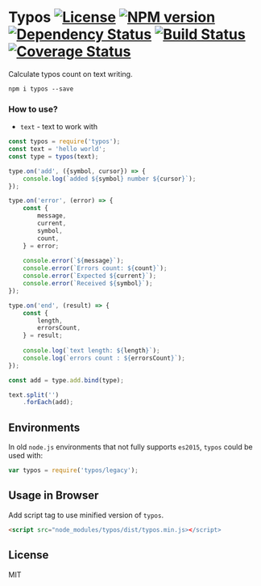 # Typos [![License][LicenseIMGURL]][LicenseURL] [![NPM version][NPMIMGURL]][NPMURL] [![Dependency Status][DependencyStatusIMGURL]][DependencyStatusURL] [![Build Status][BuildStatusIMGURL]][BuildStatusURL] [![Coverage Status][CoverageIMGURL]][CoverageURL]

Calculate typos count on text writing.

```
npm i typos --save
```

### How to use?

- `text` - text to work with

```js
const typos = require('typos');
const text = 'hello world';
const type = typos(text);

type.on('add', ({symbol, cursor}) => {
    console.log(`added ${symbol} number ${cursor}`);
});

type.on('error', (error) => {
    const {
        message,
        current,
        symbol,
        count,
    } = error;
    
    console.error(`${message}`);
    console.error(`Errors count: ${count}`);
    console.error(`Expected ${current}`);
    console.error(`Received ${symbol}`);
});

type.on('end', (result) => {
    const {
        length,
        errorsCount,
    } = result;
    
    console.log(`text length: ${length}`);
    console.log(`errors count : ${errorsCount}`);
});

const add = type.add.bind(type);

text.split('')
    .forEach(add);
```

## Environments

In old `node.js` environments that not fully supports `es2015`, `typos` could be used with:

```js
var typos = require('typos/legacy');
```

## Usage in Browser

Add script tag to use minified version of `typos`.

```html
<script src="node_modules/typos/dist/typos.min.js></script>
```

## License

MIT

[NPMIMGURL]:                https://img.shields.io/npm/v/typos.svg?style=flat
[BuildStatusIMGURL]:        https://img.shields.io/travis/coderaiser/typos/master.svg?style=flat
[DependencyStatusIMGURL]:   https://img.shields.io/gemnasium/coderaiser/typos.svg?style=flat
[LicenseIMGURL]:            https://img.shields.io/badge/license-MIT-317BF9.svg?style=flat
[NPMURL]:                   https://npmjs.org/package/typos "npm"
[BuildStatusURL]:           https://travis-ci.org/coderaiser/typos  "Build Status"
[DependencyStatusURL]:      https://gemnasium.com/coderaiser/typos "Dependency Status"
[LicenseURL]:               https://tldrlegal.com/license/mit-license "MIT License"

[CoverageURL]:              https://coveralls.io/github/coderaiser/typos?branch=master
[CoverageIMGURL]:           https://coveralls.io/repos/coderaiser/typos/badge.svg?branch=master&service=github

